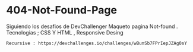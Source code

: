 # 404-Not-Found-Page

<p>
  Siguiendo los desafios de DevChallenger
  Maqueto pagina Not-found .  
  Tecnologias ; CSS Y HTML , Responsive Desing
</p>

```
Recursive : https://devchallenges.io/challenges/wBunSb7FPrIepJZAg0sY 
```